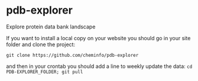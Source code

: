 # pdb-explorer
Explore protein data bank landscape

If you want to install a local copy on your website you should go in your site folder and clone the project:

```
git clone https://github.com/cheminfo/pdb-explorer
```

and then in your crontab you should add a line to weekly update the data:
``` cd PDB-EXPLORER_FOLDER; git pull ``` 
